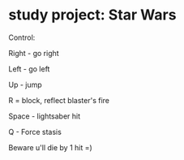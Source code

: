 # study project: Star Wars

Control:

Right - go right

Left - go left

Up - jump

R = block, reflect blaster's fire

Space - lightsaber hit

Q - Force stasis

Beware u'll die by 1 hit =)
